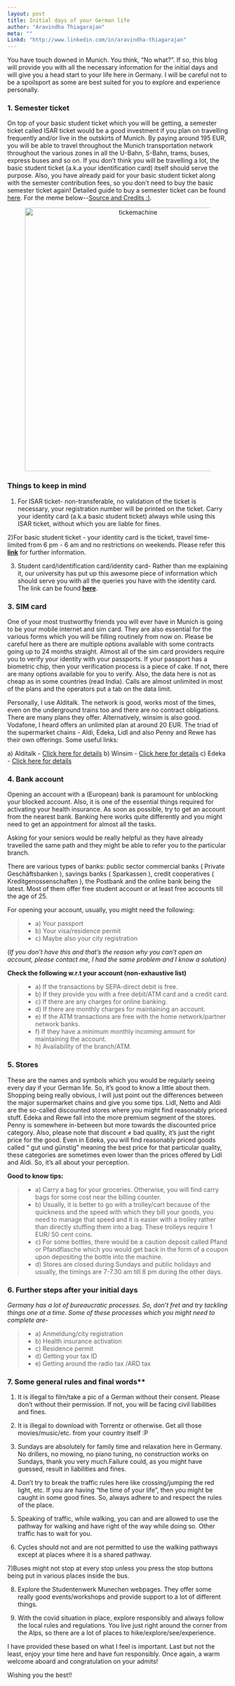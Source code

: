 ```yaml
---
layout: post
title: Initial days of your German life
author: "Aravindha Thiagarajan"
meta: ""
Linkd: "http://www.linkedin.com/in/aravindha-thiagarajan"
---
```


You have touch downed in Munich. You think, “No what?”. If so, this blog will provide you with all the
necessary information for the initial days and will give you a head start to your life here in Germany. I
will be careful not to be a spoilsport as some are best suited for you to explore and experience
personally.

### 1. Semester ticket


On top of your basic student ticket which you will be getting, a semester ticket called ISAR ticket
would be a good investment if you plan on travelling frequently and/or live in the outskirts of
Munich. By paying around 195 EUR, you will be able to travel throughout the Munich
transportation network throughout the various zones in all the U-Bahn, S-Bahn, trams, buses,
express buses and so on. If you don’t think you will be travelling a lot, the basic student ticket
(a.k.a your identification card) itself should serve the purpose. Also, you have already paid for
your basic student ticket along with the semester contribution fees, so you don’t need to buy
the basic semester ticket again! Detailed guide to buy a semester ticket can be found [here](https://www.misa.hsg.fs.tum.de/blog/firststeps/). For the meme below--[Source and Credits :)](https://www.instagram.com/tum.heilbronn.memes/).

<figure align="center">
<img src="/img/blog_img/meme.png" width="500" height="600" alt="tickemachine">
</figure>




### Things to keep in mind

1) For ISAR ticket- non-transferable, no validation of the ticket is necessary, your
registration number will be printed on the ticket. Carry your identity card (a.k.a basic
student ticket) always while using this ISAR ticket, without which you are liable for fines.

2)For basic student ticket - your identity card is the ticket, travel time-limited from 6 pm -
6 am and no restrictions on weekends. Please refer this **[link](https://www.tum.de/en/studies/semester-ticket/)** for further information.

3) Student card/identification card/identity card- Rather than me explaining it, our university has put up this awesome piece of information which should serve you with all the queries you have with the identity card. The link can be found **[here](https://www.tum.de/en/studies/application/student-card/)**.

### 3. SIM card


One of your most trustworthy friends you will ever have in Munich is going to be your mobile
internet and sim card. They are also essential for the various forms which you will be filling
routinely from now on. Please be careful here as there are multiple options available with some
contracts going up to 24 months straight. Almost all of the sim card providers require you to
verify your identity with your passports. If your passport has a biometric chip, then your
verification process is a piece of cake. If not, there are many options available for you to verify.
Also, the data here is not as cheap as in some countries (read India). Calls are almost unlimited
in most of the plans and the operators put a tab on the data limit.

Personally, I use Alditalk. The network is good, works most of the times, even on the
underground trains too and there are no contract obligations. There are many plans they offer.
Alternatively, winsim is also good. Vodafone, I heard offers an unlimited plan at around 20 EUR.
The triad of the supermarket chains - Aldi, Edeka, Lidl and also Penny and Rewe has their own
offerings. Some useful links:

a) Alditalk - [Click here for details](https://www.alditalk.de/)
b) Winsim - [Click here for details](https://www.winsim.de/)
c) Edeka - [Click here for details](https://www.edeka.de/services/online-services/mobilfunktarif/edeka-smart.jsp)

### 4. Bank account


Opening an account with a (European) bank is paramount for unblocking your blocked account.
Also, it is one of the essential things required for activating your health insurance. As soon as
possible, try to get an account from the nearest bank. Banking here works quite differently and
you might need to get an appointment for almost all the tasks.

Asking for your seniors would be really helpful as they have already travelled the same path and
they might be able to refer you to the particular branch.

There are various types of banks: public sector commercial banks ( Private Geschäftsbanken ),
savings banks ( Sparkassen ), credit cooperatives ( Kreditgenossenschaften ), the Postbank and the
online bank being the latest. Most of them offer free student account or at least free accounts
till the age of 25.

For opening your account, usually, you might need the following:

>- a) Your passport
>- b) Your visa/residence permit
>- c) Maybe also your city registration 

(*If you don’t have this and that’s the reason why you
can’t open an account, please contact me, I had the same problem and I know a solution)*

**Check the following w.r.t your account (non-exhaustive list)**

>- a) If the transactions by SEPA-direct debit is free.
>- b) If they provide you with a free debit/ATM card and a credit card.
>- c) If there are any charges for online banking.
>- d) If there are monthly charges for maintaining an account.
>- e) If the ATM transactions are free with the home network/partner network banks.
>- f) If they have a minimum monthly incoming amount for maintaining the account.
>- h) Availability of the branch/ATM.

### 5. Stores

These are the names and symbols which you would be regularly seeing every day if your German
life. So, it’s good to know a little about them. Shopping being really obvious, I will just point out the
differences between the major supermarket chains and give you some tips. Lidl, Netto and Aldi are
the so-called discounted stores where you might find reasonably priced stuff. Edeka and Rewe fall
into the more premium segment of the stores. Penny is somewhere in-between but more towards
the discounted price category. Also, please note that discount ≠ bad quality, it’s just the right price
for the good. Even in Edeka, you will find reasonably priced goods called “ gut und günstig” meaning
the best price for that particular quality, these categories are sometimes even lower than the prices
offered by Lidl and Aldi. So, it’s all about your perception.

**Good to know tips:**

>- a) Carry a bag for your groceries. Otherwise, you will find carry bags for some cost near the
billing counter.
>- b) Usually, it is better to go with a trolley/cart because of the quickness and the speed with
which they bill your goods, you need to manage that speed and it is easier with a trolley
rather than directly stuffing them into a bag. These trolleys require 1 EUR/ 50 cent coins.
>- c) For some bottles, there would be a caution deposit called Pfand or Pfandflasche which you
would get back in the form of a coupon upon depositing the bottle into the machine.
>- d) Stores are closed during Sundays and public holidays and usually, the timings are 7-7.30 am
till 8 pm during the other days.



### 6. Further steps after your initial days

_Germany has a lot of bureaucratic processes. So, don’t fret and try tackling things one at a time._
_Some of these processes which you might need to complete are-_
>- a) Anmeldung/city registration
>- b) Health insurance activation
>- c) Residence permit
>- d) Getting your tax ID
>- e) Getting around the radio tax /ARD tax

### 7. Some general rules and final words**

1) It is illegal to film/take a pic of a German without their consent. Please don’t without their permission. If not, you will be facing civil liabilities and fines.

2) It is illegal to download with Torrentz or otherwise. Get all those movies/music/etc. from your country itself :P

3) Sundays are absolutely for family time and relaxation here in Germany. No drillers, no mowing, no piano tuning, no construction works on Sundays, thank you very much.Failure could, as you might have guessed, result in liabilities and fines.

4) Don’t try to break the traffic rules here like crossing/jumping the red light, etc. If you are having “the time of your life”, then you might be caught in some good fines. So, always adhere to and respect the rules of the place.

5) Speaking of traffic, while walking, you can and are allowed to use the pathway for walking and have right of the way while doing so. Other traffic has to wait for you.

6) Cycles should not and are not permitted to use the walking pathways except at places
where it is a shared pathway.

7)Buses might not stop at every stop unless you press the stop buttons being put in
various places inside the bus.

8) Explore the Studentenwerk Munechen webpages. They offer some really good
events/workshops and provide support to a lot of different things.

9) With the covid situation in place, explore responsibly and always follow the local rules
and regulations. You live just right around the corner from the Alps, so there are a lot of
places to hike/explore/see/experience.

I have provided these based on what I feel is important. Last but not the least, enjoy your time here and
have fun responsibly. Once again, a warm welcome aboard and congratulation on your admits!

Wishing you the best!!



